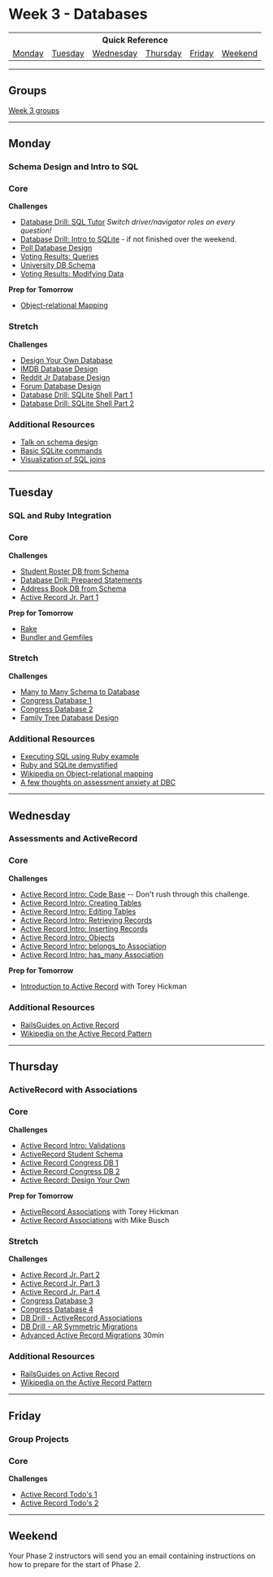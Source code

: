 # Week 3 - Databases

<table>
  <tr>
  <th colspan="6">Quick Reference</th>
  </tr>

  <tr>
  <td><a href="#monday">Monday</a></a></td>
  <td><a href="#tuesday">Tuesday</a></td>
  <td><a href="#wednesday">Wednesday</a></td>
  <td><a href="#thursday">Thursday</a></td>
  <td><a href="#friday">Friday</a></td>
  <td><a href="#weekend">Weekend</a></td>
  </tr>
</table>

---

## Groups ##

[Week 3 groups](../../../wiki/Groups#week-3)

---

## Monday
### Schema Design and Intro to SQL

### Core

**Challenges**

- [Database Drill: SQL Tutor](https://sqltutor.devbootcamp.com/)  _Switch driver/navigator roles on every question!_
- [Database Drill: Intro to SQLite](../../../../database-drill-intro-to-sqlite-challenge) - if not finished over the weekend.
- [Poll Database Design](../../../../poll-database-design-challenge)
- [Voting Results: Queries](../../../../sql-voting-results-retrieving-data-challenge)
- [University DB Schema](../../../../university-course-database-design-challenge)
- [Voting Results: Modifying Data](../../../../sql-voting-results-modifying-data-challenge)

**Prep for Tomorrow**

- [Object-relational Mapping](../readings/object-relational-mapping/README.md)

### Stretch

**Challenges**

- [Design Your Own Database](../../../../design-your-own-database-challenge)
- [IMDB Database Design](../../../../imdb-database-design-challenge)
- [Reddit Jr Database Design](../../../../reddit-jr-database-design-challenge)
- [Forum Database Design](../../../../forum-database-design-challenge)
- [Database Drill: SQLite Shell Part 1](../../../../database-drill-sqlite-shell-part-1-challenge)
- [Database Drill: SQLite Shell Part 2](../../../../database-drill-sqlite-shell-part-2-challenge)

### Additional Resources

- [Talk on schema design](http://shereef.wistia.com/medias/fd684c61cb)
- [Basic SQLite commands](http://zetcode.com/db/sqlite/tool/)
- [Visualization of SQL joins](http://www.codinghorror.com/blog/2007/10/a-visual-explanation-of-sql-joins.html)

---

## Tuesday
### SQL and Ruby Integration

### Core

**Challenges**

- [Student Roster DB from Schema](../../../../student-roster-db-from-schema-challenge)
- [Database Drill: Prepared Statements](../../../../prepared-statements-challenge)
- [Address Book DB from Schema](../../../../address-book-db-from-schema-challenge)
- [Active Record Jr. Part 1](../../../../activerecord-jr-1-a-basic-orm-challenge)

**Prep for Tomorrow**

- [Rake](../readings/rake/README.md)
- [Bundler and Gemfiles](../readings/bundler-and-gemfile/README.md)

### Stretch

**Challenges**

- [Many to Many Schema to Database](../../../../many-to-many-schema-to-database-challenge)
- [Congress Database 1](../../../../congress-database-1-from-csv-to-sqlite-with-ruby-challenge)
- [Congress Database 2](../../../../congress-database-2-scrub-and-analyze-with-ruby-challenge)
- [Family Tree Database Design](../../../../family-tree-database-design-challenge)

### Additional Resources

- [Executing SQL using Ruby example](../resources/sql-in-ruby.md)
- [Ruby and SQLite demystified](../resources/sql-ruby-sqlite3-demystified.md)
- [Wikipedia on Object-relational mapping](http://en.wikipedia.org/wiki/Object-relational_mapping)
- [A few thoughts on assessment anxiety at DBC](https://dukegreene.wordpress.com/2014/07/30/the-storm-before-the-calm/)

---

## Wednesday
### Assessments and ActiveRecord

### Core

**Challenges**

- [Active Record Intro: Code Base](../../../../active-record-intro-code-base-challenge) -- Don't rush through this challenge.
- [Active Record Intro: Creating Tables](../../../../active-record-intro-creating-tables-challenge)
- [Active Record Intro: Editing Tables](../../../../active-record-intro-editing-tables-challenge)
- [Active Record Intro: Retrieving Records](../../../../active-record-intro-retrieving-records-challenge)
- [Active Record Intro: Inserting Records](../../../../active-record-intro-inserting-records-challenge)
- [Active Record Intro: Objects](../../../../active-record-intro-objects-challenge)
- [Active Record Intro: belongs_to Association](../../../../active-record-intro-belongs-to-association-challenge)
- [Active Record Intro: has_many Association](../../../../active-record-intro-has-many-association-challenge)

**Prep for Tomorrow**

- [Introduction to Active Record](https://talks.devbootcamp.com/active-record-introduction) with Torey Hickman

### Additional Resources

- [RailsGuides on Active Record](http://guides.rubyonrails.org/active_record_querying.html)
- [Wikipedia on the Active Record Pattern](http://en.wikipedia.org/wiki/Active_record_pattern)

---

## Thursday
### ActiveRecord with Associations

### Core

**Challenges**

- [Active Record Intro: Validations](../../../../active-record-intro-validations-challenge)
- [ActiveRecord Student Schema](../../../../active-record-drill-model-a-student-challenge)
- [Active Record Congress DB 1](../../../../active-record-legislators-challenge)
- [Active Record Congress DB 2](../../../../active-record-legislator-tweets-challenge)
- [Active Record: Design Your Own](../../../../activerecord-design-your-own-challenge)

**Prep for Tomorrow**

- [ActiveRecord Associations](https://talks.devbootcamp.com/active-record-associations-4) with Torey Hickman
- [Active Record Associations](https://talks.devbootcamp.com/active-record-associations-3) with Mike Busch

### Stretch

**Challenges**

- [Active Record Jr. Part 2](../../../../activerecord-jr-2-sql-be-gone-challenge)
- [Active Record Jr. Part 3](../../../../activerecord-jr-3-pragmatism-challenge)
- [Active Record Jr. Part 4](../../../../activerecord-jr-4-metaprogramming-challenge)
- [Congress Database 3](../../../../congress-database-3-refactoring-congresspeople-refining-object-orientation-challenge)
- [Congress Database 4](../../../../congress-database-4-deeper-analysis-with-ruby-challenge)
- [DB Drill - ActiveRecord Associations](../../../../database-drill-activerecord-associations-challenge)
- [DB Drill - AR Symmetric Migrations](../../../../db-drill-ar-symmetric-migrations-challenge)
- [Advanced Active Record Migrations](../../../../database-drill-advanced-activerecord-migrations-challenge) 30min

### Additional Resources

- [RailsGuides on Active Record](http://guides.rubyonrails.org/active_record_querying.html)
- [Wikipedia on the Active Record Pattern](http://en.wikipedia.org/wiki/Active_record_pattern)

---

## Friday
### Group Projects

### Core

**Challenges**

- [Active Record Todo's 1](../../../../active-record-todos-challenge)
- [Active Record Todo's 2](../../../../activerecord-todos-part-2-challenge)

---

## Weekend

Your Phase 2 instructors will send you an email containing instructions on how to prepare for the start of Phase 2.
